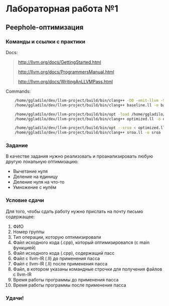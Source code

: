 # Лабораторная работа №1
## Peephole-оптимизация

### Команды и ссылки с практики

Docs:

> http://llvm.org/docs/GettingStarted.html
> 
> http://llvm.org/docs/ProgrammersManual.html
> 
> http://llvm.org/docs/WritingAnLLVMPass.html

Commands:
```bash
    /home/ggladilo/dev/llvm-project/build/bin/clang++ -O0 -emit-llvm -S -c practice.cpp -o /dev/stdout | sed 's/ optnone//g' > baseline.ll
    /home/ggladilo/dev/llvm-project/build/bin/clang++ baseline.ll -o baseline

    /home/ggladilo/dev/llvm-project/build/bin/opt -load /home/ggladilo/dev/llvm-project/build/lib/Practice.so -practice < baseline.ll -S -o optimized.ll
    /home/ggladilo/dev/llvm-project/build/bin/clang++ optimized.ll -o optimized

    /home/ggladilo/dev/llvm-project/build/bin/opt --sroa < optimized.ll -S -o sroa.ll
    /home/ggladilo/dev/llvm-project/build/bin/clang++ sroa.ll -o sroa
```

### Задание

В качестве задания нужно реализовать и проанализировать любую другую локальную оптимизацию:
- Вычетание нуля
- Деление на единицу
- Деление нуля на что-то
- Умножение с нулём

### Условие сдачи

Для того, чтобы сдать работу нужно прислать на почту письмо содержащее:
1. ФИО
2. Номер группы
3. Тип операции, которую оптимизировали
4. Файл исходного кода (.cpp), который оптимизировался (с main функцией)
5. Файл исходного кода (.cpp), содержащий пасс
6. Файл с llvm-IR (.ll) до применения пасса
7. Файл с llvm-IR (.ll) после применения пасса
8. Файл, в котором указаны командные строчки для получения файлов с llvm-IR
9. Время работы программы до применения пасса
10. Время работы программы после применения пасса

### Удачи!
